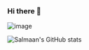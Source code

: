 ### Hi there 👋

![image](https://github-readme-activity-graph.cyclic.app/graph?username=sagedemage)

![Salmaan's GitHub stats](https://github-readme-stats.vercel.app/api?username=sagedemage&show_icons=true&theme=gruvbox)



<!--
**sagedemage/sagedemage** is a ✨ _special_ ✨ repository because its `README.md` (this file) appears on your GitHub profile.

Here are some ideas to get you started:

- 🔭 I’m currently working on ...
- 🌱 I’m currently learning ...
- 👯 I’m looking to collaborate on ...
- 🤔 I’m looking for help with ...
- 💬 Ask me about ...
- 📫 How to reach me: ...
- 😄 Pronouns: ...
- ⚡ Fun fact: ...
-->
